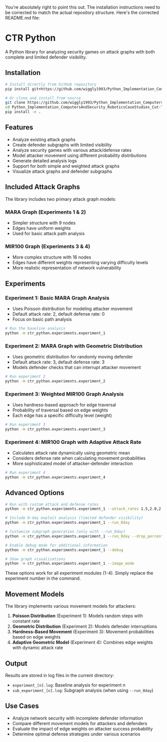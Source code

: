 You're absolutely right to point this out. The installation instructions need to be corrected to match the actual repository structure. Here's the corrected README.md file:

# CTR Python

A Python library for analyzing security games on attack graphs with both complete and limited defender visibility.

## Installation

```bash
# Install directly from GitHub repository
pip install git+https://github.com/wiggly1993/Python_Implementation_ComputersAndSecurity_RoboticsCaseStudies_Cut-The-Rope.git#subdirectory=src/0Day_Library

# Or clone and install from source
git clone https://github.com/wiggly1993/Python_Implementation_ComputersAndSecurity_RoboticsCaseStudies_Cut-The-Rope.git
cd Python_Implementation_ComputersAndSecurity_RoboticsCaseStudies_Cut-The-Rope/src/0Day_Library
pip install -e .
```

## Features

- Analyze existing attack graphs
- Create defender subgraphs with limited visibility
- Analyze security games with various attack/defense rates
- Model attacker movement using different probability distributions
- Generate detailed analysis logs
- Support for both simple and weighted attack graphs
- Visualize attack graphs and defender subgraphs

## Included Attack Graphs

The library includes two primary attack graph models:

### MARA Graph (Experiments 1 & 2)
- Simpler structure with 9 nodes
- Edges have uniform weights
- Used for basic attack path analysis

### MIR100 Graph (Experiments 3 & 4)
- More complex structure with 16 nodes
- Edges have different weights representing varying difficulty levels
- More realistic representation of network vulnerability

## Experiments

### Experiment 1: Basic MARA Graph Analysis
- Uses Poisson distribution for modeling attacker movement
- Default attack rate: 2, default defense rate: 0
- Focus on basic path analysis

```bash
# Run the baseline analysis
python -m ctr_python.experiments.experiment_1
```

### Experiment 2: MARA Graph with Geometric Distribution
- Uses geometric distribution for randomly moving defender
- Default attack rate: 3, default defense rate: 3
- Models defender checks that can interrupt attacker movement

```bash
# Run experiment 2
python -m ctr_python.experiments.experiment_2
```

### Experiment 3: Weighted MIR100 Graph Analysis
- Uses hardness-based approach for edge traversal
- Probability of traversal based on edge weights
- Each edge has a specific difficulty level (weight)

```bash
# Run experiment 3
python -m ctr_python.experiments.experiment_3
```

### Experiment 4: MIR100 Graph with Adaptive Attack Rate
- Calculates attack rate dynamically using geometric mean
- Considers defense rate when calculating movement probabilities
- More sophisticated model of attacker-defender interaction

```bash
# Run experiment 4
python -m ctr_python.experiments.experiment_4
```

## Advanced Options

```bash
# Run with custom attack and defense rates
python -m ctr_python.experiments.experiment_1 --attack_rates 1.5,2.0,2.5 --defense_rates 0,1,2

# Include 0-day exploit analysis (limited defender visibility)
python -m ctr_python.experiments.experiment_1 --run_0day

# Customize subgraph generation (only with --run_0day)
python -m ctr_python.experiments.experiment_1 --run_0day --drop_percentage 0.3 --num_subgraphs 10

# Enable debug mode for additional information
python -m ctr_python.experiments.experiment_1 --debug

# Show graph visualizations
python -m ctr_python.experiments.experiment_1 --image_mode
```

These options work for all experiment modules (1-4). Simply replace the experiment number in the command.

## Movement Models

The library implements various movement models for attackers:

1. **Poisson Distribution** (Experiment 1): Models random steps with constant rate
2. **Geometric Distribution** (Experiment 2): Models defender interruptions
3. **Hardness-Based Movement** (Experiment 3): Movement probabilities based on edge weights
4. **Adaptive Geometric Model** (Experiment 4): Combines edge weights with dynamic attack rate

## Output

Results are stored in log files in the current directory:
- `experiment_[n].log`: Baseline analysis for experiment n
- `sub_experiment_[n].log`: Subgraph analysis (when using `--run_0day`)

## Use Cases

- Analyze network security with incomplete defender information
- Compare different movement models for attackers and defenders
- Evaluate the impact of edge weights on attacker success probability
- Determine optimal defense strategies under various scenarios
